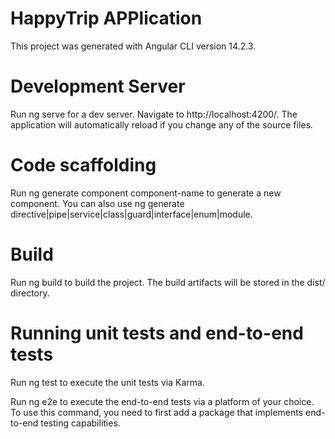 # HappyTrip APPlication
This project was generated with Angular CLI version 14.2.3.

# Development Server
Run ng serve for a dev server. Navigate to http://localhost:4200/. The application will automatically reload if you change any of the source files.

# Code scaffolding
Run ng generate component component-name to generate a new component. You can also use ng generate directive|pipe|service|class|guard|interface|enum|module.

# Build
Run ng build to build the project. The build artifacts will be stored in the dist/ directory.

# Running unit tests and end-to-end tests
Run ng test to execute the unit tests via Karma.

Run ng e2e to execute the end-to-end tests via a platform of your choice. To use this command, you need to first add a package that implements end-to-end testing capabilities.
